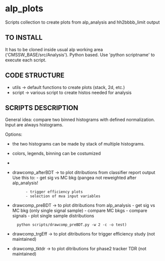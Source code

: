 # alp_plots
Scripts collection to create plots from alp_analysis and hh2bbbb_limit output

## TO INSTALL
It has to be cloned inside usual alp working area ('CMSSW_BASE/src/Analysis').
Python based.
Use 'python scriptname' to execute each script.

## CODE STRUCTURE
- utils -> default functions to create plots (stack, 2d, etc.)
- script -> various script to create histos needed for analysis

## SCRIPTS DESCRIPTION

General idea: 
  compare two binned histograms with defined normalization. Input are always histograms. 

Options:
 - the two histograms can be made by stack of multiple histograms.
 - colors, legends, binning can be costumized
 - 

- drawcomp_afterBDT -> to plot ditributions from classifier report output
    Use this to:
         - get sig vs MC bkg (pangea not reweighted after alp_analysis!

			- trigger efficiency plots
			- selection of mva input variables
- drawcomp_preBDT -> to plot ditributions from alp_analysis
         - get sig vs MC bkg (only single signal sample)
         - compare MC bkgs
         - compare signals
         - plot single sample distributions

        python scripts/drawcomp_preBDT.py -w 2 -c -o test)

- drawcomp_trgEff -> to plot ditributions for trigger efficiency study (not maintained)

- drawcomp_tktdr -> to plot ditributions for phase2 tracker TDR (not maintained)
